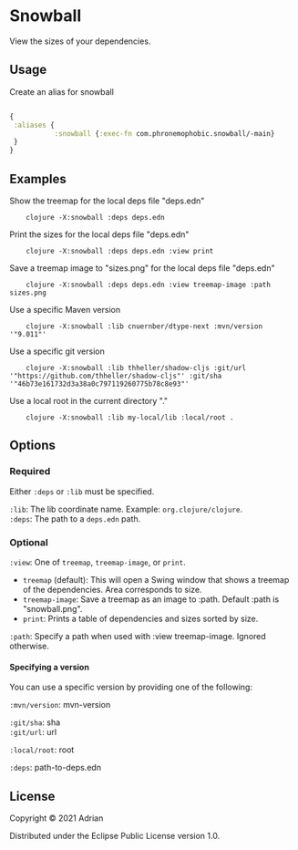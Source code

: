 # Snowball

View the sizes of your dependencies.

## Usage

Create an alias for snowball

```clojure

{
 :aliases {
           :snowball {:exec-fn com.phronemophobic.snowball/-main}
 }
}
```

## Examples


Show the treemap for the local deps file "deps.edn"

        clojure -X:snowball :deps deps.edn

Print the sizes for the local deps file "deps.edn"

        clojure -X:snowball :deps deps.edn :view print

Save a treemap image to "sizes.png" for the local deps file "deps.edn"

        clojure -X:snowball :deps deps.edn :view treemap-image :path sizes.png

Use a specific Maven version

        clojure -X:snowball :lib cnuernber/dtype-next :mvn/version  '"9.011"'

Use a specific git version

        clojure -X:snowball :lib thheller/shadow-cljs :git/url '"https://github.com/thheller/shadow-cljs"' :git/sha '"46b73e161732d3a38a0c797119260775b78c8e93"'

Use a local root in the current directory "."

        clojure -X:snowball :lib my-local/lib :local/root .


## Options

### Required

Either `:deps` or `:lib` must be specified.

`:lib`: The lib coordinate name. Example: `org.clojure/clojure`.  
`:deps`: The path to a `deps.edn` path.  

### Optional

`:view`: One of `treemap`, `treemap-image`, or `print`.  
* `treemap` (default): This will open a Swing window that shows a treemap of the dependencies. Area corresponds to size.  
* `treemap-image`: Save a treemap as an image to :path. Default :path is "snowball.png".  
* `print`: Prints a table of dependencies and sizes sorted by size.  


`:path`: Specify a path when used with :view treemap-image. Ignored otherwise.

#### Specifying a version

You can use a specific version by providing one of the following:

`:mvn/version`: mvn-version

`:git/sha`: sha  
`:git/url`: url
	
`:local/root`: root
	
`:deps`: path-to-deps.edn


## License

Copyright © 2021 Adrian

Distributed under the Eclipse Public License version 1.0.
